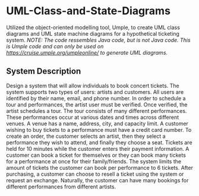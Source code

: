 # UML-Class-and-State-Diagrams

Utilized the object-oriented modelling tool, Umple, to create UML class diagrams and UML state machine diagrams for a hypothetical ticketing system.
*NOTE: The code ressembles Java code, but is not Java code. This is Umple code and can only be used on https://cruise.umple.org/umpleonline/ to generate UML diagrams.*

## System Description

Design a system that will allow individuals to book concert
tickets. The system supports two types of users: artists and customers. All
users are identified by their name, email, and phone number.
In order to schedule a tour and performances, the artist user must be verified.
Once verified, the artist schedules a tour. The tour consists of many different
performances. These performances occur at various dates and times across
different venues. A venue has a name, address, city, and capacity limit.
A customer wishing to buy tickets to a performance must have a credit card
number. To create an order, the customer selects an artist, then they select a
performance they wish to attend, and finally they choose a seat. Tickets are
held for 10 minutes while the customer enters their payment information. A
customer can book a ticket for themselves or they can book many tickets for a
performance at once for their family/friends. The system limits the amount of
tickets the customer can book per performance to 6 tickets. After purchasing,
a customer can choose to resell a ticket using the system or request an
exchange. Naturally, the customer can have many bookings for different
performances from different artists.
